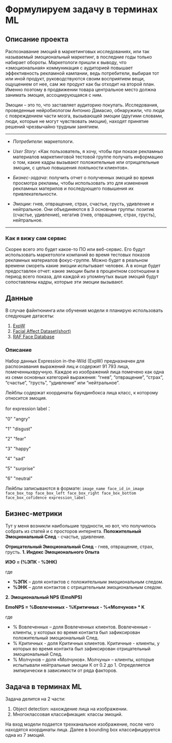 # Формулируем задачу в терминах МL
## **Описание проекта**
Распознавание эмоций в маркетинговых исследованиях, или так называемый эмоциональный маркетинг, в последние годы только набирает обороты. Маркетологи пришли к выводу, что «эмоциональная» коммуникация с аудиторией повышает эффективность рекламной кампании, ведь потребители, выбирая тот или иной продукт, руководствуются своим восприятием вещи, ощущением от нее, сам же продукт как бы отходит на второй план. Именно поэтому в продвижении товара центральное место должна занимать эмоция, ассоциирующаяся с ним.

Эмоции – это то, что заставляет аудиторию покупать. Исследования, проведенные нейробиологом Антонио Дамасио, обнаружили, что люди с повреждением части мозга, вызывающей эмоции (другими словами, люди, которые не могут чувствовать эмоции), находят принятие решений чрезвычайно трудным занятием.

---

- *Потребители*: маркетологи.

- *User Story*: «Как пользователь, я хочу, чтобы при показе рекламных материалов маркетинговой тестовой группе получать информацию о том, какие кадры вызывают положительные или отрицательные эмоции, с целью повышения лояльности клиентов».

- *Бизнес-задача*: получить отчет о полученных эмоций во время просмотра рекламы, чтобы использовать это для изменения рекламных материлов и последующего повышения их привлекательности.

- *Эмоции*: гнев, отвращение, страх, счастье, грусть, удивление и нейтральное. Они объединяются в 3 основные группы: позитив (счастье, удивление), негатив (гнев, отвращение, страх, грусть), нейтральное.

---

### **Как я вижу сам сервис**
Скорее всего это будет какое-то ПО или веб-сервис. Его будут использовать маркетологи компаний во время тестовых показов рекламных материалов фокус-группе. Можно будет в реальном времени смореть какие эмоции испытывает человек. А в конце будет предоставлен отчет: какие эмоции были в процентном соотношени в период всего показа, для каждой из упомянутых выше эмоций будут сопоставлены кадры, которые эти эмоции вызывают. 

## **Данные**
В случае файнтюнинга или обучения модели я планирую использовать следующие датасеты:
1. [ExpW](https://paperswithcode.com/dataset/expw)
2. [Facial Affect Dataset(short)](https://huggingface.co/datasets/Mauregato/affectnet_short)
3. [RAF Face Database](http://www.whdeng.cn/raf/model1.html)

### **Описание**
Набор данных Expression in-the-Wild (ExpW) предназначен для распознавания выражений лиц и содержит 91 793 лица, помеченныхвручную. Каждое из изображений лица помечено как одна из семи основных категорий выражения: “гнев”, “отвращение”, “страх”, “счастье”, “грусть”, “удивление” или “нейтральное”.

Лейблы содержат координаты баундинбокса лица класс, к которому относится эмоция.

for expression label：

"0" "angry"

"1" "disgust"

"2" "fear"

"3" "happy"

"4" "sad"

"5" "surprise"

"6" "neutral"

Лейблы записываются в формате:
`image_name face_id_in_image face_box_top face_box_left face_box_right face_box_bottom face_box_cofidence expression_label`

## **Бизнес-метрики**
Тут у меня возникли наибольшие трудности, но вот, что получилось собрать из статей и с просторов интернета.
**Положительный Эмоциональный След** - счастье, удивление.

**Отрицательный Эмоциональный След** - гнев, отвращение, страх, грусть.
**1. Индекс Эмоционального Опыта**

**ИЭО = (%ЭПК - %ЭНК)**

где

*   **%ЭПК** – доля контактов с положительным эмоциональным следом.
*   **%ЭНК** – доля контактов с отрицательным эмоциональным следом.

**2. Эмоциональный NPS (EmoNPS)**

**EmoNPS = %Вовлеченных - %Критичных - %«Молчунов» * K**

где

*   % Вовлеченных – доля Вовлеченных клиентов. Вовлеченные - клиенты, у которых во время контакта был зафиксирован положительный эмоциональный След.
*   % Критичных - доля Критичных клиентов. Критичные - клиенты, у которых во время контакта был зафиксирован отрицательный эмоциональный След.
*   % Молчунов – доля «Молчунов». Молчуны» – клиенты, которые испытывали нейтральные эмоции К от 0.2 до 1. Определяется эмпирически в зависимости от ряда факторов.

## **Задача в терминах ML**
Задача делится на 2 части:


1.   Object detection: нахождение лица на изображении.
2.   Многоклассовая классификация: классы эмоций.

На вход модели подается трехканальное изображение, после чего находятся координаты лица. Далее в bounding box классифицируется одна из 7 эмоций.
